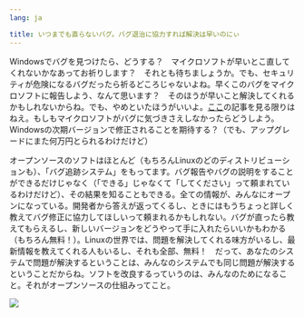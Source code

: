 ```yaml
---
lang: ja

title: いつまでも直らないバグ。バグ退治に協力すれば解決は早いのにぃ
---
```


Windowsでバグを見つけたら、どうする？　マイクロソフトが早いとこ直してくれないかなあってお祈りします？　それとも待ちましょうか。でも、セキュリティが危険になるバグだったら祈るどころじゃないよね。早くこのバグをマイクロソフトに報告しよう、なんて思います？　そのほうが早いこと解決してくれるかもしれないからね。でも、やめといたほうがいいよ。<a 
href="http://www.oreillynet.com/mac/blog/2002/06/mission_impossible_submitting.html">ここ</a>の記事を見る限りはねえ。もしもマイクロソフトがバグに気づきさえしなかったらどうしよう。Windowsの次期バージョンで修正されることを期待する？（でも、アップグレードにまた何万円とられるわけだけど）

オープンソースのソフトはほとんど（もちろんLinuxのどのディストリビューションも）、「バグ追跡システム」をもってます。バグ報告やバグの説明をすることができるだけじゃなく（「できる」じゃなくて「してください」って頼まれているわけだけど）、その結果を知ることもできる。全ての情報が、みんなにオープンになっている。開発者から答えが返ってくるし、ときにはもうちょっと詳しく教えてバグ修正に協力してほしいって頼まれるかもしれない。バグが直ったら教えてもらえるし、新しいバージョンをどうやって手に入れたらいいかもわかる（もちろん無料！）。Linuxの世界では、問題を解決してくれる味方がいるし、最新情報を教えてくれる人もいるし、それも全部、無料！　だって、あなたのシステムで問題が解決するということは、みんなのシステムでも同じ問題が解決するということだからね。ソフトを改良するっていうのは、みんなのためになること。それがオープンソースの仕組みってこと。

<img src="Images/report_bugs_thumb.png" />




